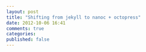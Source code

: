 ```yaml
---
layout: post
title: "Shifting from jekyll to nanoc + octopress"
date: 2012-10-06 16:41
comments: true
categories: 
published: false
---
```

